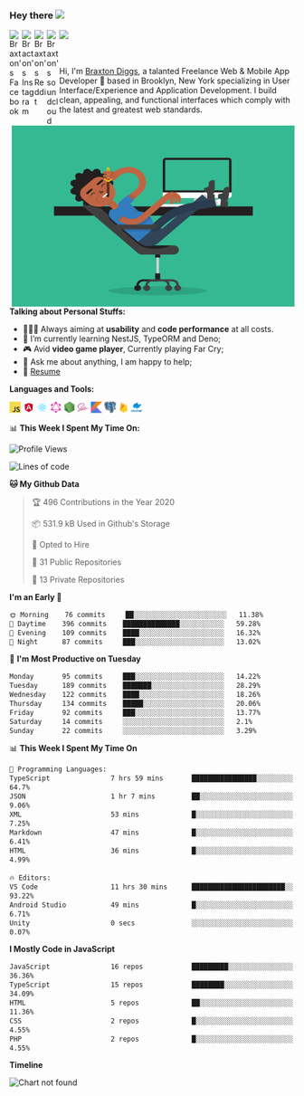 ### Hey there <img src="https://media.giphy.com/media/hvRJCLFzcasrR4ia7z/giphy.gif" width="25px">
<a href="https://www.facebook.com/BiggDiggz">
  <img align="left" alt="Braxton's Facebook" width="22px" src="https://cdn.jsdelivr.net/npm/simple-icons@v3/icons/facebook.svg" />
</a>
<a href="http://instagram.com/biggdiggz">
  <img align="left" alt="Bracton's Instagram" width="22px" src="https://cdn.jsdelivr.net/npm/simple-icons@v3/icons/instagram.svg" />
</a>
<a href="https://reddit.com/user/BiggDiggz/">
  <img align="left" alt="Braxton's Reddit" width="22px" src="https://cdn.jsdelivr.net/npm/simple-icons@v3/icons/reddit.svg" />
</a>
<a href="https://soundcloud.com/braxton-diggs">
  <img align="left" alt="Braxton's soundcloud" width="22px" src="https://cdn.jsdelivr.net/npm/simple-icons@v3/icons/soundcloud.svg" />
</a>

![](https://visitor-badge.glitch.me/badge?page_id=braxtondiggs.braxtondiggs)

<br />

Hi, I'm [Braxton Diggs](https://braxtondiggs.com/), a talanted Freelance Web & Mobile App Developer 🚀 based in Brooklyn, New York specializing in User Interface/Experience and Application Development.  I build clean, appealing, and functional interfaces which comply with the latest and greatest web standards.

  <img align="right" alt="GIF" src="https://github.com/braxtondiggs/braxtondiggs/blob/master/coder.gif?raw=true" width="500" height="320" />
  
**Talking about Personal Stuffs:**

- 👨🏽‍💻 Always aiming at **usability** and **code performance** at all costs.
- 🌱 I’m currently learning NestJS, TypeORM and Deno;
- 🎮 Avid **video game player**, Currently playing Far Cry;
- 💬 Ask me about anything, I am happy to help;
- 📝 [Resume](https://braxtondiggs.com/assets/resume/braxton-diggs.pdf)

**Languages and Tools:**  

<code><img height="20" src="https://raw.githubusercontent.com/github/explore/80688e429a7d4ef2fca1e82350fe8e3517d3494d/topics/javascript/javascript.png"></code>
<code><img height="20" src="https://raw.githubusercontent.com/github/explore/80688e429a7d4ef2fca1e82350fe8e3517d3494d/topics/angular/angular.png"></code>
<code><img height="20" src="https://raw.githubusercontent.com/github/explore/80688e429a7d4ef2fca1e82350fe8e3517d3494d/topics/react/react.png"></code>
<code><img height="20" src="https://raw.githubusercontent.com/github/explore/5c058a388828bb5fde0bcafd4bc867b5bb3f26f3/topics/graphql/graphql.png"></code>
<code><img height="20" src="https://raw.githubusercontent.com/github/explore/80688e429a7d4ef2fca1e82350fe8e3517d3494d/topics/nodejs/nodejs.png"></code>
<code><img height="20" src="https://raw.githubusercontent.com/github/explore/80688e429a7d4ef2fca1e82350fe8e3517d3494d/topics/sass/sass.png"></code>
<code><img height="20" src="https://raw.githubusercontent.com/github/explore/80688e429a7d4ef2fca1e82350fe8e3517d3494d/topics/kotlin/kotlin.png"></code>
<code><img height="20" src="https://raw.githubusercontent.com/github/explore/80688e429a7d4ef2fca1e82350fe8e3517d3494d/topics/postgresql/postgresql.png"></code>
<code><img height="20" src="https://raw.githubusercontent.com/github/explore/80688e429a7d4ef2fca1e82350fe8e3517d3494d/topics/firebase/firebase.png"></code>
<code><img height="20" src="https://raw.githubusercontent.com/github/explore/80688e429a7d4ef2fca1e82350fe8e3517d3494d/topics/docker/docker.png"></code>

📊 **This Week I Spent My Time On:**
<!--START_SECTION:waka-->
![Profile Views](http://img.shields.io/badge/Profile%20Views-1-blue)

![Lines of code](https://img.shields.io/badge/From%20Hello%20World%20I%27ve%20Written-449367%20lines%20of%20code-blue)

**🐱 My Github Data** 

> 🏆 496 Contributions in the Year 2020
 > 
> 📦 531.9 kB Used in Github's Storage 
 > 
> 💼 Opted to Hire
 > 
> 📜 31 Public Repositories
 > 
> 🔑 13 Private Repositories 

**I'm an Early 🐤** 

```text
🌞 Morning    76 commits     ██░░░░░░░░░░░░░░░░░░░░░░░   11.38% 
🌆 Daytime    396 commits    ██████████████░░░░░░░░░░░   59.28% 
🌃 Evening    109 commits    ████░░░░░░░░░░░░░░░░░░░░░   16.32% 
🌙 Night      87 commits     ███░░░░░░░░░░░░░░░░░░░░░░   13.02%

```
📅 **I'm Most Productive on Tuesday** 

```text
Monday       95 commits     ███░░░░░░░░░░░░░░░░░░░░░░   14.22% 
Tuesday      189 commits    ███████░░░░░░░░░░░░░░░░░░   28.29% 
Wednesday    122 commits    ████░░░░░░░░░░░░░░░░░░░░░   18.26% 
Thursday     134 commits    █████░░░░░░░░░░░░░░░░░░░░   20.06% 
Friday       92 commits     ███░░░░░░░░░░░░░░░░░░░░░░   13.77% 
Saturday     14 commits     ░░░░░░░░░░░░░░░░░░░░░░░░░   2.1% 
Sunday       22 commits     ░░░░░░░░░░░░░░░░░░░░░░░░░   3.29%

```


📊 **This Week I Spent My Time On** 

```text
💬 Programming Languages: 
TypeScript               7 hrs 59 mins       ████████████████░░░░░░░░░   64.7% 
JSON                     1 hr 7 mins         ██░░░░░░░░░░░░░░░░░░░░░░░   9.06% 
XML                      53 mins             █░░░░░░░░░░░░░░░░░░░░░░░░   7.25% 
Markdown                 47 mins             █░░░░░░░░░░░░░░░░░░░░░░░░   6.41% 
HTML                     36 mins             █░░░░░░░░░░░░░░░░░░░░░░░░   4.99%

🔥 Editors: 
VS Code                  11 hrs 30 mins      ███████████████████████░░   93.22% 
Android Studio           49 mins             █░░░░░░░░░░░░░░░░░░░░░░░░   6.71% 
Unity                    0 secs              ░░░░░░░░░░░░░░░░░░░░░░░░░   0.07%

```

**I Mostly Code in JavaScript** 

```text
JavaScript               16 repos            █████████░░░░░░░░░░░░░░░░   36.36% 
TypeScript               15 repos            ████████░░░░░░░░░░░░░░░░░   34.09% 
HTML                     5 repos             ██░░░░░░░░░░░░░░░░░░░░░░░   11.36% 
CSS                      2 repos             █░░░░░░░░░░░░░░░░░░░░░░░░   4.55% 
PHP                      2 repos             █░░░░░░░░░░░░░░░░░░░░░░░░   4.55%

```


**Timeline**

![Chart not found](https://github.com/braxtondiggs/braxtondiggs/blob/master/charts/bar_graph.png) 


<!--END_SECTION:waka-->
